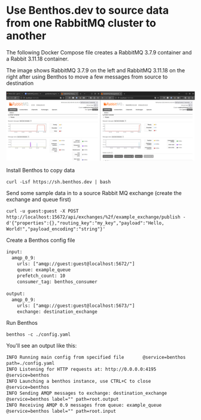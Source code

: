 # Use Benthos.dev to source data from one RabbitMQ cluster to another

The following Docker Compose file creates a RabbitMQ 3.7.9 container and a Rabbit 3.11.18 container.

The image shows RabbitMQ 3.7.9 on the left and RabbitMQ 3.11.18 on the right after using Benthos to move a few messages from source to destination

![RabbitMQ source and destination screenshot](./images/rabbitmq_screenshot.png)

Install Benthos to copy data

```
curl -Lsf https://sh.benthos.dev | bash
```

Send some sample data in to a source Rabbit MQ exchange (create the exchange and queue first)

```
curl -u guest:guest -X POST http://localhost:15672/api/exchanges/%2f/example_exchange/publish -d'{"properties":{},"routing_key":"my_key","payload":"Hello, World!","payload_encoding":"string"}'
```

Create a Benthos config file

```
input:
  amqp_0_9:
    urls: ["amqp://guest:guest@localhost:5672/"]
    queue: example_queue
    prefetch_count: 10
    consumer_tag: benthos_consumer

output:
  amqp_0_9:
    urls: ["amqp://guest:guest@localhost:5673/"]
    exchange: destination_exchange
```

Run Benthos

```
benthos -c ./config.yaml
```

You'll see an output like this:

```
INFO Running main config from specified file       @service=benthos path=./config.yaml
INFO Listening for HTTP requests at: http://0.0.0.0:4195  @service=benthos
INFO Launching a benthos instance, use CTRL+C to close  @service=benthos
INFO Sending AMQP messages to exchange: destination_exchange  @service=benthos label="" path=root.output
INFO Receiving AMQP 0.9 messages from queue: example_queue  @service=benthos label="" path=root.input
```
